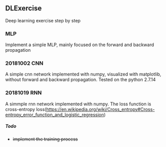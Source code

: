 ## DLExercise
Deep learning exercise step by step
### MLP
Implement a simple MLP, mainly focused on the forward and backward propagation
### 20181002 CNN
A simple cnn network implemented with numpy, visualized with matplotlib, without forward and backward propagation.
Tested on the python 2.7.14
### 20181019 RNN
A simmple rnn network implemented with numpy.
The loss function is  cross-entropy loss(https://en.wikipedia.org/wiki/Cross_entropy#Cross-entropy_error_function_and_logistic_regression)
##### Todo
* ~~implement the training process~~
